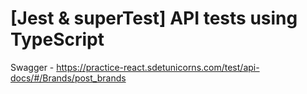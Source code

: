 # [Jest & superTest] API tests using TypeScript

Swagger - https://practice-react.sdetunicorns.com/test/api-docs/#/Brands/post_brands
